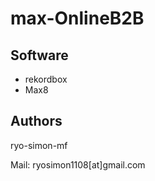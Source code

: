 # max-OnlineB2B

## Software
- rekordbox
- Max8

## Authors
ryo-simon-mf

Mail: ryosimon1108[at]gmail.com

